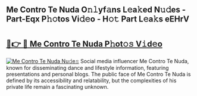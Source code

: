 ## Me Contro Te Nuda O𝚗𝚕yf𝚊ns L𝚎a𝚔ed N𝚞𝚍es - Part-Eqx P𝚑𝚘tos Vi𝚍𝚎o - H𝚘𝚝 Part L𝚎a𝚔s eEHrV

# <h2><a href="http://kf61ifr.oniu.top/?m=Me+Contro+Te+Nuda">🔗👉 🔴 Me Contro Te Nuda P𝚑ot𝚘𝚜 V𝚒d𝚎o</a></h2>

[![Me Contro Te Nuda Nu𝚍e𝚜](https://i.imgur.com/0qMVB7G.gif)](http://kf61ifr.oniu.top/?m=Me+Contro+Te+Nuda)
Social media influencer Me Contro Te Nuda, known for disseminating dance and lifestyle information, featuring presentations and personal blogs. The public face of Me Contro Te Nuda is defined by its accessibility and relatability, but the complexities of his private life remain a fascinating unknown.  
